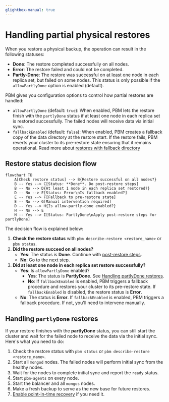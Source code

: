 ```yaml
---
glightbox-manual: true
---
```


# Handling partial physical restores

When you restore a physical backup, the operation can result in the following statuses:

- **Done**: The restore completed successfully on all nodes.
- **Error**: The restore failed and could not be completed.
- **Partly-Done**: The restore was successful on at least one node in each replica set, but failed on some nodes. This status is only possible if the `allowPartlyDone` option is enabled (default).

PBM gives you configuration options to control how partial restores are handled:

- `allowPartlyDone` (default: `true`): When enabled, PBM lets the restore finish with the `partlyDone` status if at least one node in each replica set is restored successfully. The failed nodes will receive data via initial sync.
- `fallbackEnabled` (default: `false`): When enabled, PBM creates a fallback copy of the data directory at the restore start. If the restore fails, PBM reverts your cluster to its pre-restore state ensuring that it remains operational. Read more about [restores with fallback directory](../features/physical.md/#physical-restores-with-a-fallback-directory)

## Restore status decision flow

```mermaid
flowchart TD
    A[Check restore status] --> B{Restore successful on all nodes?}
    B -- Yes --> C[Status: **Done**. Do post-restore steps]
    B -- No --> D{At least 1 node in each replica set restored?}
    D -- No --> E[Status: Error\nIs fallback enabled?]
    E -- Yes --> F[Fallback to pre-restore state]
    E -- No --> G[Manual intervention required]
    D -- Yes --> H{Is allow-partly-done enabled?}
    H -- No --> E
    H -- Yes --> I[Status: PartlyDone\nApply post-restore steps for partlyDone]
```

The decision flow is explained below:

1. **Check the restore status** with `pbm describe-restore <restore_name>` or `pbm status`.
2. **Did the restore succeed on all nodes?**
    - **Yes**: The status is **Done**. Continue with [post-restore steps](#post-restore-steps).
    - **No**: Go to the next step.
3. **Did at least one node in each replica set restore successfully?**
    - **Yes**: Is `allowPartlyDone` enabled?
        - **Yes**: The status is **PartlyDone**. See [Handling partlyDone restores](#handling-partlydone-restores).
        - **No**: If `fallbackEnabled` is enabled, PBM triggers a fallback procedure and restores your cluster to its pre-restore state. If `fallbackEnabled` is disabled, the restore status is **Error**.
    - **No**: The status is **Error**. If `fallbackEnabled` is enabled, PBM triggers a fallback procedure. If not, you'll need to intervene manually.

## Handling `partlyDone` restores

If your restore finishes with the **partlyDone** status, you can still start the cluster and wait for the failed node to receive the data via the initial sync. Here's what you need to do:

1. Check the restore status with `pbm status` or `pbm describe-restore <restore_name>`.
2. Start all `mongod` nodes. The failed nodes will perform initial sync from the healthy nodes.
3. Wait for the nodes to complete initial sync and report the `ready` status.
4. Start `pbm-agents` on every node.
5. Start the balancer and all `mongos` nodes.
6. Make a fresh backup to serve as the new base for future restores.
7. [Enable point-in-time recovery](../features/point-in-time-recovery.md/#enable-point-in-time-recovery) if you need it.